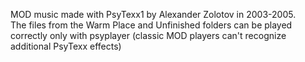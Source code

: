 MOD music made with PsyTexx1 by Alexander Zolotov in 2003-2005.  
The files from the Warm Place and Unfinished folders can be played correctly only with psyplayer (classic MOD players can't recognize additional PsyTexx effects)
